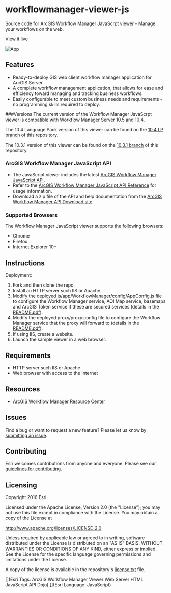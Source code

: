 workflowmanager-viewer-js
==========================

Source code for ArcGIS Workflow Manager JavaScrpt viewer - Manage your workflows on the web.

[View it live](http://workflowsample.esri.com/js/)

![App](https://raw.github.com/Esri/workflowmanager-viewer-js/master/workflowmanager-viewer-js.png)

## Features
* Ready-to-deploy GIS web client workflow manager application for ArcGIS Server.
* A complete workflow management application, that allows for ease and efficiency toward managing and tracking business workflows.
* Easily configurable to meet custom business needs and requirements - no programming skills required to deploy.

###Versions
The current version of the Workflow Manager JavaScrpt viewer is compatible with Workflow Manager Server 10.5 and 10.4.  

The 10.4 Language Pack version of this viewer can be found on the [10.4 LP branch](https://github.com/Esri/workflowmanager-viewer-js/tree/10.4_LP) of this repository.

The 10.3.1 version of this viewer can be found on the [10.3.1 branch](https://github.com/Esri/workflowmanager-viewer-js/tree/10.3.1) of this repository.

### ArcGIS Workflow Manager JavaScript API
* The JavaScript viewer includes the latest [ArcGIS Workflow Manager JavaScript API](js/app/WorkflowManager/libs/workflowmanager).
* Refer to the [ArcGIS Workflow Manager JavaScript API Reference](http://workflowsample.esri.com/doc/javascript/jsapi/index.html) for usage information.
* Download a zip file of the API and help documentation from the [ArcGIS Workflow Manager API Download site](http://www.esri.com/apps/products/download/index.cfm?fuseaction=download.all#ArcGIS_Workflow_Manager_API).

### Supported Browsers
The Workflow Manager JavaScript viewer supports the following browsers:
* Chrome
* Firefox
* Internet Explorer 10+

## Instructions

Deployment:

1. Fork and then clone the repo.
2. Install an HTTP server such IIS or Apache.
3. Modify the deployed js/app/WorkflowManager/config/AppConfig.js file to configure the
Workflow Manager service, AOI Map service, basemaps and ArcGIS Token service if these are secured
services (details in the [README.pdf](README.pdf)).
4. Modify the deployed proxy/proxy.config file to configure the Workflow Manager service that
the proxy will forward to (details in the [README.pdf](README.pdf)).
5. If using IIS, create a website.
6. Launch the sample viewer in a web browser.

## Requirements

* HTTP server such IIS or Apache
* Web browser with access to the Internet

## Resources

* [ArcGIS Workflow Manager Resource Center](http://resources.arcgis.com/en/communities/workflow-manager/)

## Issues

Find a bug or want to request a new feature?  Please let us know by [submitting an issue](https://github.com/Esri/workflowmanager-viewer-js/issues).

## Contributing

Esri welcomes contributions from anyone and everyone. Please see our [guidelines for contributing](https://github.com/esri/contributing).

## Licensing
Copyright 2016 Esri

Licensed under the Apache License, Version 2.0 (the "License");
you may not use this file except in compliance with the License.
You may obtain a copy of the License at

   http://www.apache.org/licenses/LICENSE-2.0

Unless required by applicable law or agreed to in writing, software
distributed under the License is distributed on an "AS IS" BASIS,
WITHOUT WARRANTIES OR CONDITIONS OF ANY KIND, either express or implied.
See the License for the specific language governing permissions and
limitations under the License.

A copy of the license is available in the repository's [license.txt]( https://raw.github.com/Esri/workflowmanager-viewer-js/master/license.txt) file.

[](Esri Tags: ArcGIS Workflow Manager Viewer Web Server HTML JavaScript API Dojo)
[](Esri Language: JavaScript)
